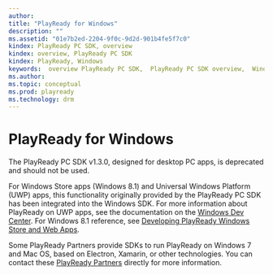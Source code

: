```yaml
---
author: 
title: "PlayReady for Windows"
description: ""
ms.assetid: "01e7b2ed-2204-9f0c-9d2d-901b4fe5f7c0"
kindex: PlayReady PC SDK, overview
kindex: overview, PlayReady PC SDK
kindex: PlayReady, Windows
keywords:  overview PlayReady PC SDK,  PlayReady PC SDK overview,  Windows PlayReady
ms.author: 
ms.topic: conceptual
ms.prod: playready
ms.technology: drm
---
```



# PlayReady for Windows
   
  
 The PlayReady PC SDK v1.3.0, designed for desktop PC apps, is deprecated and should not be used. 
 
 For Windows Store apps (Windows 8.1) and Universal Windows Platform (UWP) apps, this functionality originally provided by the PlayReady PC SDK has been integrated into the Windows SDK. For more information about PlayReady on UWP apps, see the documentation on the [Windows Dev Center](https://msdn.microsoft.com/en-us/library/windows/apps/xaml/mt429381.aspx). For Windows 8.1 reference, see [Developing PlayReady Windows Store and Web Apps](https://msdn.microsoft.com/en-us/library/windows/apps/dn468834.aspx). 

 Some PlayReady Partners provide SDKs to run PlayReady on Windows 7 and Mac OS, based on Electron, Xamarin, or other technologies. You can contact these [PlayReady Partners](https://www.microsoft.com/playready/partners/) directly for more information.   
 

